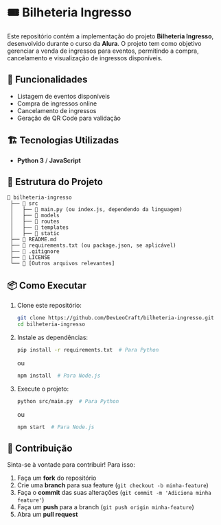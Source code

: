 # 🎟️ Bilheteria Ingresso

Este repositório contém a implementação do projeto **Bilheteria Ingresso**, desenvolvido durante o curso da **Alura**. O projeto tem como objetivo gerenciar a venda de ingressos para eventos, permitindo a compra, cancelamento e visualização de ingressos disponíveis.

## 🚀 Funcionalidades

- Listagem de eventos disponíveis
- Compra de ingressos online
- Cancelamento de ingressos
- Geração de QR Code para validação


## 🏗️ Tecnologias Utilizadas

- **Python 3** / **JavaScript** 

## 📂 Estrutura do Projeto

```
📂 bilheteria-ingresso
 ├── 📁 src
 │   ├── 📄 main.py (ou index.js, dependendo da linguagem)
 │   ├── 📁 models
 │   ├── 📁 routes
 │   ├── 📁 templates
 │   ├── 📁 static
 ├── 📄 README.md
 ├── 📄 requirements.txt (ou package.json, se aplicável)
 ├── 📄 .gitignore
 ├── 📄 LICENSE
 └── 📄 [Outros arquivos relevantes]
```

## 📦 Como Executar

1. Clone este repositório:
   ```sh
   git clone https://github.com/DevLeoCraft/bilheteria-ingresso.git
   cd bilheteria-ingresso
   ```

2. Instale as dependências:
   ```sh
   pip install -r requirements.txt  # Para Python
   ```
   ou
   ```sh
   npm install  # Para Node.js
   ```

3. Execute o projeto:
   ```sh
   python src/main.py  # Para Python
   ```
   ou
   ```sh
   npm start  # Para Node.js
   ```

## 🤝 Contribuição

Sinta-se à vontade para contribuir! Para isso:

1. Faça um **fork** do repositório  
2. Crie uma **branch** para sua feature (`git checkout -b minha-feature`)  
3. Faça o **commit** das suas alterações (`git commit -m 'Adiciona minha feature'`)  
4. Faça um **push** para a branch (`git push origin minha-feature`)  
5. Abra um **pull request**  
